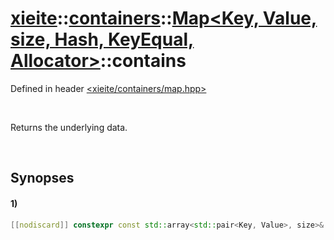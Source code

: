 # [xieite](../../../../../../xieite.md)\:\:[containers](../../../../../../containers.md)\:\:[Map<Key, Value, size, Hash, KeyEqual, Allocator>](../../../../map.md)\:\:contains
Defined in header [<xieite/containers/map.hpp>](../../../../../../../include/xieite/containers/map.hpp)

&nbsp;

Returns the underlying data.

&nbsp;

## Synopses
#### 1)
```cpp
[[nodiscard]] constexpr const std::array<std::pair<Key, Value>, size>& data() const noexcept;
```
